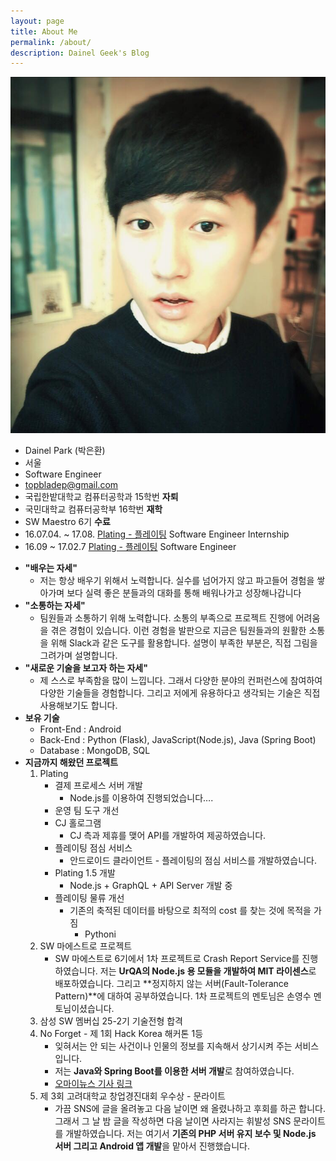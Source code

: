 ```yaml
---
layout: page
title: About Me
permalink: /about/
description: Dainel Geek's Blog
---
```


![](https://github.com/DainelPark/dainelpark.github.io/blob/master/images/profile_img.jpeg?raw=true)

* Dainel Park (박은환)
* 서울
* Software Engineer
* topbladep@gmail.com
* 국립한밭대학교 컴퓨터공학과 15학번 **자퇴**
* 국민대학교 컴퓨터공학부 16학번 **재학**
* SW Maestro 6기 **수료**
* 16.07.04. ~ 17.08. [Plating - 플레이팅](https://www.facebook.com/myplating/) Software Engineer Internship
* 16.09 ~ 17.02.7 [Plating - 플레이팅](https://www.facebook.com/myplating/) Software Engineer

- **"배우는 자세"**
  - 저는 항상 배우기 위해서 노력합니다. 실수를 넘어가지 않고 파고들어 경험을 쌓아가며 보다 실력 좋은 분들과의 대화를 통해 배워나가고 성장해나갑니다
- **"소통하는 자세"**
  - 팀원들과 소통하기 위해 노력합니다. 소통의 부족으로 프로젝트 진행에 어려움을 겪은 경험이 있습니다. 이런 경험을 발판으로 지금은 팀원들과의 원활한 소통을 위해 Slack과 같은 도구를 활용합니다. 설명이 부족한 부분은, 직접 그림을 그려가며 설명합니다.
- **"새로운 기술을 보고자 하는 자세"**
  - 제 스스로 부족함을 많이 느낍니다. 그래서 다양한 분야의 컨퍼런스에 참여하여 다양한 기술들을 경험합니다. 그리고 저에게 유용하다고 생각되는 기술은 직접 사용해보기도 합니다.
- **보유 기술**
  - Front-End : Android
  - Back-End : Python (Flask), JavaScript(Node.js), Java (Spring Boot)
  - Database : MongoDB, SQL
- **지금까지 해왔던 프로젝트**
  1. Plating
     - 결제 프로세스 서버 개발
       - Node.js를 이용하여 진행되었습니다….
     - 운영 팀 도구 개선
     - CJ 홀로그램
       - CJ 측과 제휴를 맺어 API를 개발하여 제공하였습니다.
     - 플레이팅 점심 서비스
       - 안드로이드 클라이언트 -  플레이팅의 점심 서비스를 개발하였습니다.
     - Plating 1.5 개발
       - Node.js + GraphQL + API Server 개발 중
     - 플레이팅 물류 개선
       - 기존의 축적된 데이터를 바탕으로 최적의 cost 를 찾는 것에 목적을 가짐
         - Pythoni
  2. SW 마에스트로 프로젝트
     - SW 마에스트로 6기에서 1차 프로젝트로 Crash Report Service를 진행하였습니다. 
       저는 **UrQA의 Node.js 용 모듈을 개발하여 MIT 라이센스**로 배포하였습니다. 그리고 **정지하지 않는 서버(Fault-Tolerance Pattern)**에 대하여 공부하였습니다. 1차 프로젝트의 멘토님은 손영수 멘토님이셨습니다.
  3. 삼성 SW 멤버십 25-2기 기술전형 합격
  4. No Forget - 제 1회 Hack Korea 해커톤 1등
     - 잊혀서는 안 되는 사건이나 인물의 정보를 지속해서 상기시켜 주는 서비스입니다.
     - 저는 **Java와 Spring Boot를 이용한 서버 개발**로 참여하였습니다.
     - [오마이뉴스 기사 링크](http://www.ohmynews.com/NWS_Web/View/at_pg.aspx?CNTN_CD=A0002170007&CMPT_CD=SEARCH)
  5. 제 3회 고려대학교 창업경진대회 우수상 - 문라이트
     - 가끔 SNS에 글을 올려놓고 다음 날이면 왜 올렸나하고 후회를 하곤 합니다. 그래서 그 날 밤 글을 작성하면 다음 날이면 사라지는 휘발성 SNS 문라이트를 개발하였습니다. 
       저는 여기서 **기존의 PHP 서버 유지 보수 및 Node.js 서버 그리고 Android 앱 개발**을 맡아서 진행했습니다.